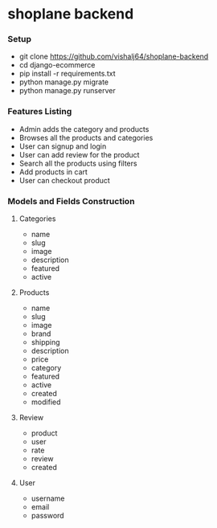 # shoplane backend

### Setup

- git clone https://github.com/vishalj64/shoplane-backend
- cd django-ecommerce
- pip install -r requirements.txt
- python manage.py migrate
- python manage.py runserver

### Features Listing

- Admin adds the category and products
- Browses all the products and categories
- User can signup and login
- User can add review for the product
- Search all the products using filters
- Add products in cart
- User can checkout product

### Models and Fields Construction

1. Categories
    - name
    - slug
    - image
    - description
    - featured
    - active

2. Products
    - name
    - slug
    - image
    - brand
    - shipping
    - description
    - price
    - category
    - featured
    - active
    - created
    - modified

3. Review
    - product
    - user
    - rate
    - review
    - created

4. User
    - username
    - email
    - password
